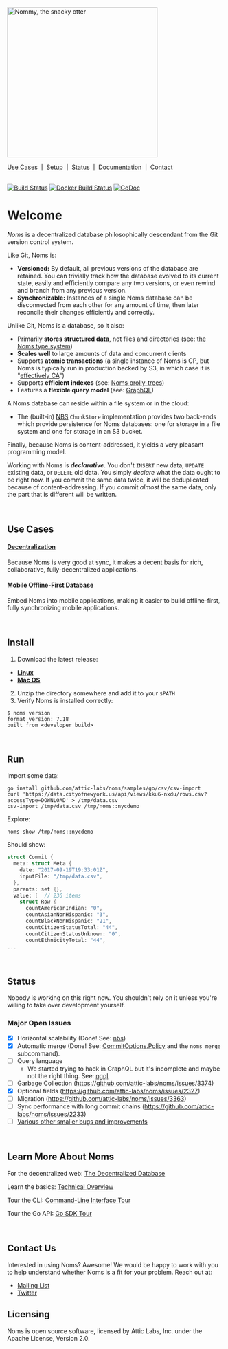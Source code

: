 <img src='doc/nommy_cropped_smaller.png' width='350' title='Nommy, the snacky otter'>

[Use Cases](#use-cases)&nbsp; | &nbsp;[Setup](#setup)&nbsp; | &nbsp;[Status](#status)&nbsp; | &nbsp;[Documentation](./doc/intro.md)&nbsp; | &nbsp;[Contact](#contact-us)
<br><br>

[![Build Status](https://travis-ci.org/attic-labs/noms.svg?branch=master)](https://travis-ci.org/attic-labs/noms)
[![Docker Build Status](https://img.shields.io/docker/build/noms/noms.svg)](https://hub.docker.com/r/noms/noms/)
[![GoDoc](https://godoc.org/github.com/attic-labs/noms?status.svg)](https://godoc.org/github.com/attic-labs/noms)

# Welcome

*Noms* is a decentralized database philosophically descendant from the Git version control system.

Like Git, Noms is:

* **Versioned:** By default, all previous versions of the database are retained. You can trivially track how the database evolved to its current state, easily and efficiently compare any two versions, or even rewind and branch from any previous version.
* **Synchronizable:** Instances of a single Noms database can be disconnected from each other for any amount of time, then later reconcile their changes efficiently and correctly.

Unlike Git, Noms is a database, so it also:

* Primarily **stores structured data**, not files and directories (see: [the Noms type system](https://github.com/attic-labs/noms/blob/master/doc/intro.md#types))
* **Scales well** to large amounts of data and concurrent clients
* Supports **atomic transactions** (a single instance of Noms is CP, but Noms is typically run in production backed by S3, in which case it is "[effectively CA](https://cloud.google.com/spanner/docs/whitepapers/SpannerAndCap.pdf)")
* Supports **efficient indexes** (see: [Noms prolly-trees](https://github.com/attic-labs/noms/blob/master/doc/intro.md#prolly-trees-probabilistic-b-trees))
* Features a **flexible query model** (see: [GraphQL](./go/ngql/README.md))

A Noms database can reside within a file system or in the cloud:

* The (built-in) [NBS](./go/nbs) `ChunkStore` implementation provides two back-ends which provide persistence for Noms databases: one for storage in a file system and one for storage in an S3 bucket.

Finally, because Noms is content-addressed, it yields a very pleasant programming model.

Working with Noms is ***declarative***. You don't `INSERT` new data, `UPDATE` existing data, or `DELETE` old data. You simply *declare* what the data ought to be right now. If you commit the same data twice, it will be deduplicated because of content-addressing. If you commit _almost_ the same data, only the part that is different will be written.

<br>

## Use Cases

#### [Decentralization](./doc/decent/about.md)

Because Noms is very good at sync, it makes a decent basis for rich, collaborative, fully-decentralized applications.

#### Mobile Offline-First Database

Embed Noms into mobile applications, making it easier to build offline-first, fully synchronizing mobile applications.

<br>

## Install

1. Download the latest release:
 - [**Linux**](https://github.com/attic-labs/noms/releases/download/latest/linux.zip)
 - [**Mac OS**](https://github.com/attic-labs/noms/releases/download/latest/osx.zip)
2. Unzip the directory somewhere and add it to your `$PATH`
3. Verify Noms is installed correctly:

```
$ noms version
format version: 7.18
built from <developer build>
```

<br>

## Run

Import some data:

```shell
go install github.com/attic-labs/noms/samples/go/csv/csv-import
curl 'https://data.cityofnewyork.us/api/views/kku6-nxdu/rows.csv?accessType=DOWNLOAD' > /tmp/data.csv
csv-import /tmp/data.csv /tmp/noms::nycdemo
```

Explore:

```shell
noms show /tmp/noms::nycdemo
```

Should show:

```go
struct Commit {
  meta: struct Meta {
    date: "2017-09-19T19:33:01Z",
    inputFile: "/tmp/data.csv",
  },
  parents: set {},
  value: [  // 236 items
    struct Row {
      countAmericanIndian: "0",
      countAsianNonHispanic: "3",
      countBlackNonHispanic: "21",
      countCitizenStatusTotal: "44",
      countCitizenStatusUnknown: "0",
      countEthnicityTotal: "44",
...
```

<br>

## Status

Nobody is working on this right now. You shouldn't rely on it unless you're willing to take over development yourself.

### Major Open Issues

 - [x] Horizontal scalability (Done! See: [nbs](./go/nbs/README.md))
 - [x] Automatic merge (Done! See: [CommitOptions.Policy](https://godoc.org/github.com/attic-labs/noms/go/datas#CommitOptions) and the `noms merge` subcommand).
 - [ ] Query language
   - We started trying to hack in GraphQL but it's incomplete and maybe not the right thing. See: [ngql](./go/ngql/README.md)
 - [ ] Garbage Collection (https://github.com/attic-labs/noms/issues/3374)
 - [x] Optional fields (https://github.com/attic-labs/noms/issues/2327)
 - [ ] Migration (https://github.com/attic-labs/noms/issues/3363)
 - [ ] Sync performance with long commit chains (https://github.com/attic-labs/noms/issues/2233)
 - [ ] [Various other smaller bugs and improvements](https://github.com/attic-labs/noms/issues?q=is%3Aissue+is%3Aopen+label%3AP0)

<br>

## Learn More About Noms

For the decentralized web: [The Decentralized Database](doc/decent/about.md)

Learn the basics: [Technical Overview](doc/intro.md)

Tour the CLI: [Command-Line Interface Tour](doc/cli-tour.md)

Tour the Go API: [Go SDK Tour](doc/go-tour.md)

<br>

## Contact Us

Interested in using Noms? Awesome! We would be happy to work with you to help understand whether Noms is a fit for your problem. Reach out at:

- [Mailing List](https://groups.google.com/forum/#!forum/nomsdb)
- [Twitter](https://twitter.com/nomsdb)

## Licensing

Noms is open source software, licensed by Attic Labs, Inc. under the Apache License, Version 2.0.
